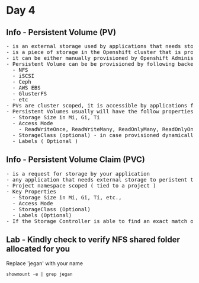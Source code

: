 # Day 4

## Info - Persistent Volume (PV)
<pre>
- is an external storage used by applications that needs storage
- is a piece of storage in the Openshift cluster that is provisioned by Openshift Administrator
- it can be either manually provisioned by Openshift Administrator or Dynamically Provisioned
- Persistent Volume can be be provisioned by following backends
  - NFS
  - iSCSI
  - Ceph
  - AWS EBS
  - GlusterFS
  - etc
- PVs are cluster scoped, it is accessible by applications from any Project namespace
- Persistent Volumes usually will have the follow properties
  - Storage Size in Mi, Gi, Ti
  - Access Mode
    - ReadWriteOnce, ReadWriteMany, ReadOnlyMany, ReadOnlyOnce, ReadWriteOncePod
  - StorageClass (optional) - in case provisioned dynamically
  - Labels ( Optional )
</pre>

## Info - Persistent Volume Claim (PVC)
<pre>
- is a request for storage by your application
- any application that needs external storage to peristent their application logs or data will have request by creating PVC
- Project namespace scoped ( tied to a project )
- Key Properties
  - Storage Size in Mi, Gi, Ti, etc.,
  - Access Mode
  - StorageClass (Optional)
  - Labels (Optional)
- If the Storage Controller is able to find an exact match of PV as per your PVC request then it will let your PVC bound and use it in your application deployments
</pre>

## Lab - Kindly check to verify NFS shared folder allocated for you
Replace 'jegan' with your name
```
showmount -e | grep jegan
```
